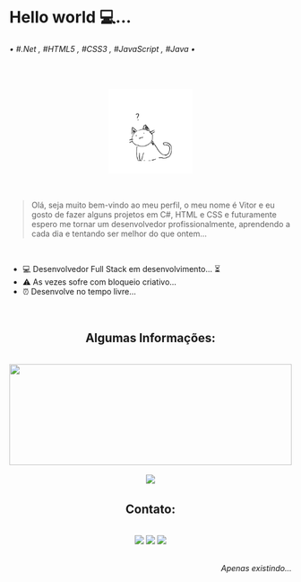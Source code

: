 <h1>Hello world 💻...</h1>

<h6>• #.Net , #HTML5 , #CSS3 , #JavaScript , #Java •</h6>

<br>

<p align="center"><img height="150px" src="https://github.com/BR-Darkness/BR-Darkness/blob/main/Confused-Cat.gif"></p>

<br>

> Olá, seja muito bem-vindo ao meu perfil, o meu nome é Vitor e eu gosto de fazer alguns projetos em C#, HTML e CSS e futuramente espero me tornar um desenvolvedor profissionalmente, aprendendo a cada dia e tentando ser melhor do que ontem...

<br>

- 💻 Desenvolvedor Full Stack em desenvolvimento... ⏳
- ⚠ As vezes sofre com bloqueio criativo...
- ⏰ Desenvolve no tempo livre...

<br>

<h2 align="center">Algumas Informações: </h2>

<br>

<img height="180em" width="100%" src="https://github-readme-stats.vercel.app/api?username=BR-Darkness&show_icons=true&theme=tokyonight&include_all_commits=true&count_private=false&locale=pt-br&border_radius=16px">

<p align="center"><img src="https://github-readme-stats.vercel.app/api/top-langs/?username=BR-Darkness&hide_progress=true&theme=tokyonight&border_radius=16px&locale=pt-br"></p>

<h2 align="center">Contato: </h2>

<br>

  <div align="center">
  <a href="mailto:BRvitorgalindo@gmail.com"><img src="https://img.shields.io/badge/-%C2%A0Gmail-%23282828?style=for-the-badge&logo=gmail&logoColor=red" target="_blank"></a>
  <a href="https://www.linkedin.com/in/vitor-galindo/"><img src="https://img.shields.io/badge/-Linkedin-0077b5?style=for-the-badge&logo=linkedin&logoColor=white" target="_blank"></a>
  <a href="https://github.com/BR-Darkness"><img src="https://img.shields.io/badge/-GitHub-282828?style=for-the-badge&logo=github&logoColor=fdfdfd" target="_blank"></a>
  </div>

<br>

<p align="right"><i>Apenas existindo...</i></p>
